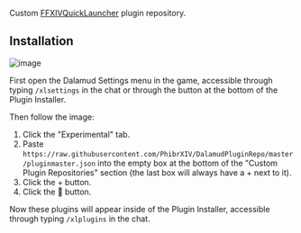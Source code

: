 Custom [FFXIVQuickLauncher](https://github.com/goaaats/FFXIVQuickLauncher) plugin repository.

## Installation
![image](https://user-images.githubusercontent.com/12263784/212503458-8476c1e4-f09e-43a6-9da7-53fb2ae44dc6.png)

First open the Dalamud Settings menu in the game, accessible through typing `/xlsettings` in the chat or through the button at the bottom of the Plugin Installer.

Then follow the image:
1. Click the "Experimental" tab.
2. Paste `https://raw.githubusercontent.com/PhibrXIV/DalamudPluginRepo/master/pluginmaster.json` into the empty box at the bottom of the "Custom Plugin Repositories" section (the last box will always have a + next to it).
3. Click the + button.
4. Click the 💾 button.

Now these plugins will appear inside of the Plugin Installer, accessible through typing `/xlplugins` in the chat.

